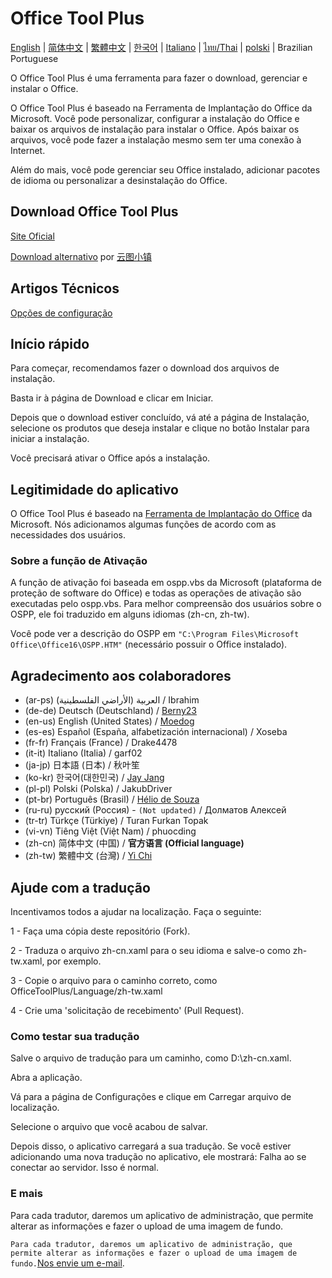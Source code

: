 # Office Tool Plus

[English](/README.md) | [简体中文](/README-zh_cn.md) | [繁體中文](/README-zh_tw.md) | [한국어](/README-ko_kr.md) | [Italiano](/README-it_it.md) | [ไทย/Thai](/README-th_th.md) | [polski](/README-pl_pl.md) | Brazilian Portuguese

O Office Tool Plus é uma ferramenta para fazer o download, gerenciar e instalar o Office.

O Office Tool Plus é baseado na Ferramenta de Implantação do Office da Microsoft. Você pode personalizar, configurar a instalação do Office e baixar os arquivos de instalação para instalar o Office. Após baixar os arquivos, você pode fazer a instalação mesmo sem ter uma conexão à Internet.

Além do mais, você pode gerenciar seu Office instalado, adicionar pacotes de idioma ou personalizar a desinstalação do Office.

## Download Office Tool Plus

[Site Oficial](https://otp.landian.vip/)

[Download alternativo](https://delivery.yuntu.dev/office-tool/) por [云图小镇](https://www.yuntu.dev/)

## Artigos Técnicos

[Opções de configuração](https://docs.microsoft.com/pt-br/DeployOffice/configuration-options-for-the-office-2016-deployment-tool)

## Início rápido

Para começar, recomendamos fazer o download dos arquivos de instalação.

Basta ir à página de Download e clicar em Iniciar.

Depois que o download estiver concluído, vá até a página de Instalação, selecione os produtos que deseja instalar e clique no botão Instalar para iniciar a instalação.

Você precisará ativar o Office após a instalação.

## Legitimidade do aplicativo

O Office Tool Plus é baseado na [Ferramenta de Implantação do Office](https://docs.microsoft.com/pt-br/DeployOffice/overview-of-the-office-customization-tool-for-click-to-run) da Microsoft. Nós adicionamos algumas funções de acordo com as necessidades dos usuários.

### Sobre a função de Ativação

A função de ativação foi baseada em ospp.vbs da Microsoft (plataforma de proteção de software do Office) e todas as operações de ativação são executadas pelo ospp.vbs. Para melhor compreensão dos usuários sobre o OSPP, ele foi traduzido em alguns idiomas (zh-cn, zh-tw).

Você pode ver a descrição do OSPP em ````"C:\Program Files\Microsoft Office\Office16\OSPP.HTM"```` (necessário possuir o Office instalado).

## Agradecimento aos colaboradores

- (ar-ps) العربية (الأراضي الفلسطينية) / Ibrahim
- (de-de) Deutsch (Deutschland) / [Berny23](https://steamcommunity.com/id/Berny23)
- (en-us) English (United States) / [Moedog](https://prprpr.love)
- (es-es) Español (España, alfabetización internacional) / Xoseba
- (fr-fr) Français (France) / Drake4478
- (it-it) Italiano (Italia) / garf02
- (ja-jp) 日本語 (日本) / 秋叶笙
- (ko-kr) 한국어(대한민국) / [Jay Jang](https://github.com/yaeyaya)
- (pl-pl) Polski (Polska) / JakubDriver
- (pt-br) Português (Brasil) / [Hélio de Souza](https://sway.office.com/RVue6qySNJ2DzYrs?ref=Link)
- (ru-ru) русский (Россия) - `(Not updated)` / Долматов Алексей
- (tr-tr) Türkçe (Türkiye) / Turan Furkan Topak
- (vi-vn) Tiêng Việt (Việt Nam) / phuocding
- (zh-cn) 简体中文 (中国) / **官方语言 (Official language)**
- (zh-tw) 繁體中文 (台灣) / [Yi Chi](https://github.com/chiyi4488)

## Ajude com a tradução

Incentivamos todos a ajudar na localização. Faça o seguinte:

1 - Faça uma cópia deste repositório (Fork).

2 - Traduza o arquivo zh-cn.xaml para o seu idioma e salve-o como zh-tw.xaml, por exemplo.

3 - Copie o arquivo para o caminho correto, como OfficeToolPlus/Language/zh-tw.xaml

4 - Crie uma 'solicitação de recebimento' (Pull Request).

### Como testar sua tradução

Salve o arquivo de tradução para um caminho, como D:\zh-cn.xaml.

Abra a aplicação.

Vá para a página de Configurações e clique em Carregar arquivo de localização.

Selecione o arquivo que você acabou de salvar.

Depois disso, o aplicativo carregará a sua tradução. Se você estiver adicionando uma nova tradução no aplicativo, ele mostrará: Falha ao se conectar ao servidor. Isso é normal.

### E mais

Para cada tradutor, daremos um aplicativo de administração, que permite alterar as informações e fazer o upload de uma imagem de fundo.

````Para cada tradutor, daremos um aplicativo de administração, que permite alterar as informações e fazer o upload de uma imagem de fundo.````[Nos envie um e-mail](mailto:yerong@coolhub.top).
